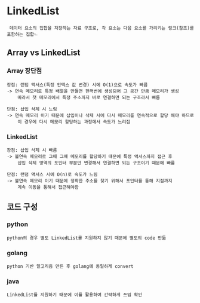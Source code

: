 # LinkedList
     데이터 요소의 집합을 저장하는 자료 구조로, 각 요소는 다음 요소를 가리키는 링크(참조)를 포함하는 집합ㄴ
## Array vs LinkedList
### Array 장단점
    장점: 랜덤 액서스(특정 인덱스 값 변경) 시에 O(1)으로 속도가 빠름
    -> 연속 메모리로 특정 배열을 만들면 한꺼번에 생성되어 그 공간 만큼 메모리가 생성
        따라서 첫 메모리에서 특정 주소까지 바로 연결하면 되는 구조라서 빠름
    
    단점: 삽입 삭제 시 느림 
    -> 연속 메모리 이기 때문에 삽입이나 삭제 시에 다시 메모리를 연속적으로 할당 해야 하므로
        이 경우에 다시 메모리 할당하는 과정에서 속도가 느려짐
### LinkedList
    장점: 삽입 삭제 시 빠름
    -> 불연속 메모리로 그때 그때 메모리를 할당하기 때문에 특정 액서스까지 접근 후
        삽입 삭제 영역의 포인터 부분만 변경해서 연결하면 되는 구조이기 때문에 빠름
    
    단점: 랜덤 액서스 시에 O(n)로 속도가 느림
    -> 불연속 메모리 이기 때문에 정확한 주소를 찾기 위해서 포인터를 통해 지점까지
        계속 이동을 통해서 접근해야함
## 코드 구성
### python
    python의 경우 별도 LinkedList를 지원하지 않기 때문에 별도의 code 만듦
### golang
    python 기반 알고리즘 만든 후 golang에 동일하게 convert
### java
    LinkedList를 지원하기 때문에 이를 활용하여 간략하게 쓰임 확인